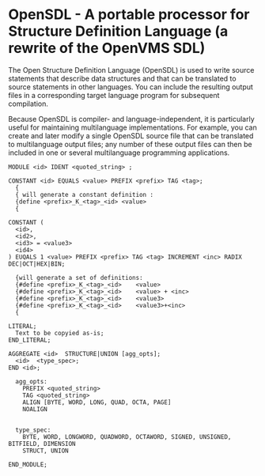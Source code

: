 # OpenSDL - A portable processor for Structure Definition Language (a rewrite of the OpenVMS SDL)

The Open Structure Definition Language (OpenSDL) is used to write source statements that describe data structures and that can be translated to source statements in other languages.  You can include the resulting output files in a corresponding target language program for subsequent compilation.

Because OpenSDL is compiler- and language-independent, it is particularly useful for maintaining multilanguage implementations.  For example, you can create and later modify a single OpenSDL source file that can be translated to multilanguage output files; any number of these output files can then be included in one or several multilanguage programming applications.

```
MODULE <id> IDENT <quoted_string> ;

CONSTANT <id> EQUALS <value> PREFIX <prefix> TAG <tag>;
  {
  { will generate a constant definition :
  {define <prefix>_K_<tag>_<id>	<value>
  {

CONSTANT (
  <id>,
  <id2>,
  <id3> = <value3>
  <id4>
) EUQALS 1 <value> PREFIX <prefix> TAG <tag> INCREMENT <inc> RADIX DEC|OCT|HEX|BIN;

  {will generate a set of definitions:
  {#define <prefix>_K_<tag>_<id>	<value>
  {#define <prefix>_K_<tag>_<id>	<value> + <inc>
  {#define <prefix>_K_<tag>_<id>	<value3>
  {#define <prefix>_K_<tag>_<id>	<value3>+<inc>
  {

LITERAL;
  Text to be copyied as-is;
END_LITERAL;

AGGREGATE <id>  STRUCTURE|UNION [agg_opts];
  <id>  <type_spec>;
END <id>;

  agg_opts:
    PREFIX <quoted_string>
    TAG <quoted_string>
    ALIGN [BYTE, WORD, LONG, QUAD, OCTA, PAGE]
    NOALIGN
    
  
  type_spec:
    BYTE, WORD, LONGWORD, QUADWORD, OCTAWORD, SIGNED, UNSIGNED, BITFIELD, DIMENSION
    STRUCT, UNION 
	
END_MODULE;
```
